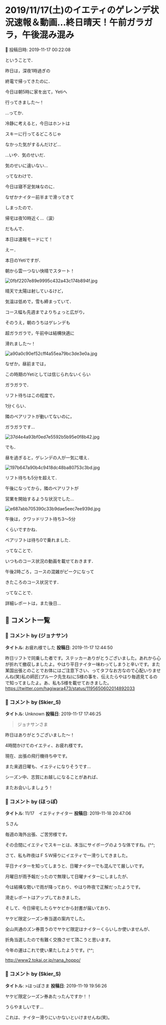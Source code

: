 # 2019/11/17(土)のイエティのゲレンデ状況速報＆動画…終日晴天！午前ガラガラ，午後混み混み

📅 投稿日時: 2019-11-17 00:22:08

ということで．


昨日は，深夜1時過ぎの


終電で帰ってきたのに．


今日は朝5時に家を出て，Yetiへ


行ってきました～！





…ってか．


冷静に考えると，今日はホントは


スキーに行ってるどころじゃ


なかった気がするんだけど…


…いや．気のせいだ．


気のせいに違いない…





ってなわけで．


今日は寝不足気味なのに．


なぜかナイター前半まで滑ってきて


しまったので．


帰宅は夜10時近く…（涙）


だもんで．


本日は速報モードにて！





えー．


本日のYetiですが．


朝から雲一つない快晴でスタート！




![0fbf2207e89e9995c432a43c174b894f.jpg](images/0fbf2207e89e9995c432a43c174b894f.jpg)







晴天で太陽は射しているけど，


気温は低めで，雪も締まっていて．


コース幅も先週までよりちょっと広がり，


そのうえ，朝のうちはゲレンデも


超ガラガラで，午前中は結構快適に


滑れました～！




![a90a0c90ef52cff4a55ea79bc3de3e0a.jpg](images/a90a0c90ef52cff4a55ea79bc3de3e0a.jpg)




なぜか，昼前までは，


この時期のYetiとしては信じられないくらい


ガラガラで．


リフト待ちはこの程度で，


1分くらい．


隣のペアリフトが動いてないのに，


ガラガラです…




![37d4e4a93bf0ed7e5592b5b95e0f8b42.jpg](images/37d4e4a93bf0ed7e5592b5b95e0f8b42.jpg)







でも．


昼を過ぎると，ゲレンデの人が一気に増え．




![197b647a90b4c9418dc48ba80753c3bd.jpg](images/197b647a90b4c9418dc48ba80753c3bd.jpg)




リフト待ちも5分を超えて．


午後になってから，隣のペアリフトが


営業を開始するような状況でした…




![e687abb705390c33b9dae5eec7ee939d.jpg](images/e687abb705390c33b9dae5eec7ee939d.jpg)




午後は，クワッドリフト待ち3～5分


くらいですかね．


ペアリフトは待ち0で乗れました．





ってなことで．


いつものコース状況の動画を載せておきます．


午後2時ごろ，コースの混雑がピークになって


きたころのコース状況です．








ってなことで．


詳細レポートは，また後日…

## 💬 コメント一覧

### 💬 コメント by (ジョナサン)
**タイトル**: お疲れ様でした
**投稿日**: 2019-11-17 12:44:50

昨日リフトで同乗した者です。ステッカーありがとうございました。あれから心が折れて撤収しましたよ。やはり平日ナイター味わってしまうと辛いです。また某国出張とのことでお体にはご注意下さい、ってタフなお方なので心配いりませんね(笑)私の師匠(プルーク先生ね)にS様の事を、伝えたらやはり毎週見てるので知ってましたよ。あ、私もS様を載せておきました。https://twitter.com/hagiwara473/status/1195650602014892033

### 💬 コメント by (Skier_S)
**タイトル**: Unknown
**投稿日**: 2019-11-17 17:46:25

>ジョナサンさま



昨日はありがとうございました～！

4時間かけてのイエティ、お疲れ様です。

現在、出張の飛行機待ち中です。

また来週日曜も、イエティになりそうです…

シーズン中、志賀にお越しになることがあれば、

またお会いしましょう！

### 💬 コメント by (ほっぽ)
**タイトル**: 11/17　イエティナイター
**投稿日**: 2019-11-18 20:47:06

Ｓさん



毎週の海外出張、ご苦労様です。

その合間にイエティでスキーとは、本当にサイボーグのような体ですね。(^^;



さて、私も昨夜はＦＳＷ帰りにイエティで一滑りしてきました。

平日ナイターを知ってしまうと、日曜ナイターでも混んでて厳しいです。

月曜日が雨予報だったので無理して日曜ナイターにしましたが、

今は結構な勢いで雨が降っており、やはり昨夜で正解だったようです。



滑走レポートはアップしておきました。



そして、今日帰宅したらヤケビから封書が届いており、

ヤケビ限定シーズン券当選の案内でした。



全山共通のズン券買うのでヤケビ限定はナイターくらいしか使いませんが、

折角当選したので有難く交換させて頂こうと思います。

今年の運はこれで使い果たしたようです。(^^;



http://www2.tokai.or.jp/nana_hoppo/

### 💬 コメント by (Skier_S)
**タイトル**: >ほっぽさま
**投稿日**: 2019-11-19 19:56:26

ヤケビ限定シーズン券あたったんですか！！

うらやましいです…

これは、ナイター滑りにいかないといけませんね(笑)。

